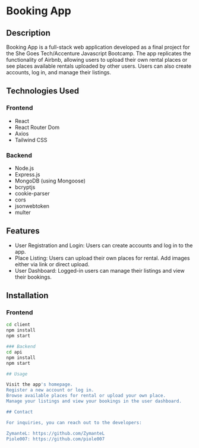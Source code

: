 # Booking App

## Description

Booking App is a full-stack web application developed as a final project for the She Goes Tech/Accenture Javascript Bootcamp. The app replicates the functionality of Airbnb, allowing users to upload their own rental places or see places available rentals uploaded by other users. Users can also create accounts, log in, and manage their listings.

## Technologies Used

### Frontend

- React
- React Router Dom
- Axios
- Tailwind CSS

### Backend

- Node.js
- Express.js
- MongoDB (using Mongoose)
- bcryptjs
- cookie-parser
- cors
- jsonwebtoken
- multer

## Features

- User Registration and Login: Users can create accounts and log in to the app.
- Place Listing: Users can upload their own places for rental. Add images either via link or direct upload.
- User Dashboard: Logged-in users can manage their listings and view their bookings.

## Installation

### Frontend

```bash
cd client
npm install
npm start

### Backend
cd api
npm install
npm start

## Usage

Visit the app's homepage.
Register a new account or log in.
Browse available places for rental or upload your own place.
Manage your listings and view your bookings in the user dashboard.

## Contact

For inquiries, you can reach out to the developers:

ZymanteL: https://github.com/ZymanteL
Piole007: https://github.com/piole007

```
